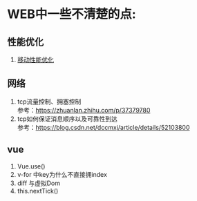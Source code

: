 # WEB中一些不清楚的点:

## 性能优化
1. [移动性能优化](https://books.google.co.uk/books?id=DlhKDwAAQBAJ&pg=PT139&lpg=PT139&dq=%E4%B8%80%E4%B8%AAhtml%E9%A1%B5%E9%9D%A2%E5%AD%98%E5%9C%A8%E4%B8%80%E6%AE%B5%E8%80%97%E6%97%B6%E7%9A%84js%E4%BB%A3%E7%A0%81%EF%BC%8C%E4%BC%9A%E5%87%BA%E7%8E%B0%E4%BB%80%E4%B9%88%E6%95%88%E6%9E%9C%EF%BC%9F%E6%80%8E%E4%B9%88%E4%BC%98%E5%8C%96%EF%BC%9F&source=bl&ots=NZoLw4dp0v&sig=ACfU3U0BFrPdGiusmWJPwYHezmkqh4HkpQ&hl=zh-CN&sa=X&ved=2ahUKEwiGvaWgoMTqAhXiVhUIHXg7DXgQ6AEwAXoECAoQAQ#v=onepage&q&f=false)

## 网络
1. tcp流量控制、拥塞控制<br>
参考：https://zhuanlan.zhihu.com/p/37379780
1. tcp如何保证消息顺序以及可靠性到达<br>
参考：https://blog.csdn.net/dccmxj/article/details/52103800

## vue
1. Vue.use()
2. v-for 中key为什么不直接拥index
3. diff 与虚拟Dom
4. this.nextTick()